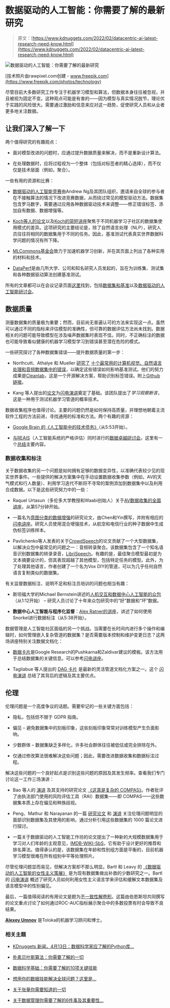 # 数据驱动的人工智能：你需要了解的最新研究

> 原文：[https://www.kdnuggets.com/2022/02/datacentric-ai-latest-research-need-know.html](https://www.kdnuggets.com/2022/02/datacentric-ai-latest-research-need-know.html)

![数据驱动的人工智能：你需要了解的最新研究](../Images/fed9eb27fdbd33a0cc676a227318abea.png)

[技术照片由rawpixel.com创建 - www.freepik.com](https://www.freepik.com/photos/technology)

尽管目前大多数研究工作专注于机器学习模型和算法，但数据本身往往被忽视，并且被视为固定不变。这种观点可能是有害的——因为模型与真实情况脱节，理论优于实践的风险很大。需要通过激励和信息来应对这一趋势，促使研究人员和从业者更多地关注数据。

## **让我们深入了解一下**

两个值得研究的有趣观点：

+   面对模型改进的问题时，应通过提升数据质量来解决，而不是重新设计算法。

+   在处理数据时，应将过程视为一个整体（包括对标签者的精心选择），而不仅仅是技术层面（例如，聚合）。

一些有用的资源和比赛：

+   [数据驱动的人工智能竞赛](https://https-deeplearning-ai.github.io/data-centric-comp/)由Andrew Ng及其团队组织，邀请来自全球的参与者在不接触算法的情况下改进竞赛数据，从而绕过常见的模型驱动方法。数据集包含罗马数字，需要通过应用各种数据驱动技术来调整——修正错误标签、添加自有数据、数据增强等。

+   [Koch等人的论文](https://datasets-benchmarks-proceedings.neurips.cc/paper/2021/hash/3b8a614226a953a8cd9526fca6fe9ba5-Abstract-round2.html)以及[Koch的简短讲座](https://neurips.cc/virtual/2021/poster/29818)聚焦于不同机器学习子社区的数据集使用模式的差异。这项研究的主要结论是，除了自然语言处理（NLP），研究人员往往将相同的数据集用于不同的任务。因此，基准测试代表真实世界数据科学问题的情况有所下降。

+   [MLCommons基金会](https://mlcommons.org/en/)致力于加速机器学习创新，并在其页面上列出了各种实用的材料和技术。

+   [DataPerf](https://dataperf.org/)是由几所大学、公司和知名研究人员发起的，旨在为训练集、测试集和各种数据驱动算法创建基准测试。

所有的文章都可以在会议记录页面[这里](https://datasets-benchmarks-proceedings.neurips.cc/paper/2021)找到，包括[数据集和基准](https://neurips.cc/virtual/2021/events/Datasets%20and%20Benchmarks)以及[数据驱动的人工智能研讨会](https://neurips.cc/virtual/2021/workshop/21860)。

## **数据质量**

测量数据集的质量极为重要；然而，目前尚无普遍认可的方法来实现这一点。虽然可以通过不同的指标来评估模型的准确性，但可靠的数据评估方法尚未找到。数据相关的问题可能导致模型在涉及噪声数据集时表现不佳。同时，不正确标注的数据也可能导致看似健康的机器学习模型学习到错误甚至潜在危险的模式。

一些研究探讨了各种数据集错误——提升数据质量的第一步：

+   Northcutt、Athalye 和 Mueller [研究了](https://datasets-benchmarks-proceedings.neurips.cc/paper/2021/hash/f2217062e9a397a1dca429e7d70bc6ca-Abstract-round1.html) [十个最常用的计算机视觉、自然语言处理和音频数据集中的错误](https://datasets-benchmarks-proceedings.neurips.cc/paper/2021/hash/f2217062e9a397a1dca429e7d70bc6ca-Abstract-round1.html)，以确定这些错误如何影响基准测试。他们的努力成果是[Cleanlab](https://neurips.cc/virtual/2021/poster/22763)，这是一个开源解决方案，帮助识别标签错误。附上[Github 链接](https://github.com/cleanlab/cleanlab)。

+   Kang 等人提出的[论文](https://datacentricai.org/papers/57_CameraReady_main.pdf)为[闪电演讲](https://neurips.cc/virtual/2021/workshop/21860)奠定了基础。该团队提出了*学习观察断言*，这是一种用于测试机器学习管道的概率技术。

数据收集程序也值得讨论。主要的问题仍然是如何保持高质量，并理想地朝着主流软件工程的方法前进，寻找通用的标准和方法。两个有趣的资源：

+   [Google Brain 的《人工智能中的技术债务》](https://neurips.cc/virtual/2021/workshop/21860)（从5:53开始）。

+   [与REAIS](https://eval.how/reais-2020/)（人工智能系统的严格评估）同时进行的[数据卓越研讨会](https://eval.how/dew2020/index.html)。这里有一个[总结](https://arxiv.org/ftp/arxiv/papers/2111/2111.10391.pdf)主要内容。

### **数据收集和标注**

关于数据收集的另一个问题是如何拥有足够的数据变异性，以准确代表较少见的现实世界事件。一些提供的解决方案集中在手动设置数据收集参数（例如，AV的天气模式和行人数量）、利用学习迭代不断将不寻常的案例添加到数据集中以及利用合成数据。以下是这些研究努力中的一些：

+   Raquel Urtasun（多伦多大学教授和Waabi创始人）关于[AV数据收集的全面讲座](https://neurips.cc/virtual/2021/datasets-and-benchmarks/47107#wse-detail-47186)，从第57分钟开始。

+   一篇名为[意图分类的数据增强](https://datacentricai.org/papers/138_CameraReady_Data_Aug_v5.pdf)的研究论文，由Chen和Yin撰写，并附有相应的[闪电讲座](https://neurips.cc/virtual/2021/workshop/21860)。研究人员使用混合增强技术，从航空和电信行业的种子数据中生成伪标签训练样本。

+   Pavlichenko等人发表的关于[CrowdSpeech](https://openreview.net/forum?id=3_hgF1NAXU7)的论文贡献了一个大型数据集，以解决众包中最常见的问题之一：音频转录聚合。该数据集包含了一个知名语音识别数据集的转录录音，[LibriSpeech](https://www.openslr.org/12)。有趣的是，最佳聚合模型最初是为文本摘要设计的，但其表现超越了其他模型，包括特定任务的模型。此外，为了处理其他语言，作者创建了一个名为Vox DIY的管道，可以为几乎任何自然语言复制类似的数据集。

有关监督数据标注、说明不足和标注员培训的问题也相当有趣：

+   斯坦福大学的Michael Bernstein讲述的[人机交互和数据中心人工智能的众包](https://neurips.cc/virtual/2021/workshop/21860)（从1:12开始） – 研究人员讨论了十年来众包研究中的“好”数据和“坏”数据。

+   **数据中心人工智能与程序化监督**：[Alex Ratner的讲座](https://neurips.cc/virtual/2021/workshop/21860)，讲述了如何使用Snorkel进行数据标注（从5:38开始）。

数据管理是人工智能社区面临的另一个挑战。当需要在长时间内进行多个操作和编辑时，如何管理嵌入复杂管道的数据集？是否需要版本控制和维护变更日志？这两场讲座特别关注数据文档化：

+   [数据卡片](https://datacentricai.org/papers/112_CameraReady_Data_Cards.pdf)是Google Research的Pushkarna和Zaldivar建议的模板。该方法用于总结数据集的关键信息。可以参考[闪电讲座](https://neurips.cc/virtual/2021/workshop/21860)。

+   Tagliabue 等人提出的 [DAG 卡片](https://datacentricai.org/papers/43_CameraReady_neurips_data_centric_2021_DAG_CARDS_camera_ready.pdf) 是最新的灵活管道文档化方案之一。这个 [闪电演讲](https://neurips.cc/virtual/2021/workshop/21860) 总结了其背后的逻辑及其主要优点。

## **伦理**

伦理问题是一个高度争议的话题。需要牢记的一些关键方面包括：

+   隐私，包括但不限于 GDPR 指南。

+   偏见 – 避免数据集中的刻板印象，这些刻板印象常常对训练模型产生负面影响。

+   少数群体 – 数据集缺乏多样化，许多社会群体往往被低估或完全排除在外。

+   仅通过修改算法很难解决这些问题；因此，需要改进数据收集和数据标注过程。

解决这些问题的一个良好起点是识别这些问题的原因及其发生频率。查看我们专门讨论这一工作三场演讲：

+   Bao 等人的 [演讲](https://neurips.cc/virtual/2021/poster/22773) 及其支持的研究论文 [《这真是复杂的 COMPAS》](https://datasets-benchmarks-proceedings.neurips.cc/paper/2021/hash/92cc227532d17e56e07902b254dfad10-Abstract-round1.html)。作者批评了由执法部门使用的风险评估工具（RAI）数据集——即 COMPAS——这些数据集本质上存在偏见和种族歧视。

+   Peng、Mathur 和 Narayanan 的一篇 [研究论文](https://datasets-benchmarks-proceedings.neurips.cc/paper/2021/file/077e29b11be80ab57e1a2ecabb7da330-Paper-round2.pdf) 和 [演讲](https://neurips.cc/virtual/2021/poster/29847) 关注伦理问题明显的面部识别数据集及其使用的影响，通过分析引用这些数据集的 1000 篇论文进行探讨。

+   一篇关于数据驱动的人工智能工作坊的论文提出了一种新的大规模数据集用于学习对人们年龄的主观意见，[IMDB-WIKI-SbS](https://datacentricai.org/papers/115_CameraReady_NeurIPS_2021_Data_Centric_AI_IMDB_WIKI_SbS-2.pdf)，它有助于设计更好的推荐和排名算法。值得承认的是，该数据集在年龄和性别组方面是平衡的，目前机器学习模型很难在所有组别中平等处理照片。

尽管伦理问题显而易见，但解决方案却不那么明显。Bartl 和 Leavy 的 [《数据驱动的人工智能的女性主义策展》](https://datacentricai.org/papers/79_CameraReady_DCAI_Workshop_NeurIPS_2021_final.pdf) 是为现有数据集做出补救的少数研究之一。Bartl 的 [闪电演讲](https://neurips.cc/virtual/2021/workshop/21860) 概述了研究人员如何利用女性主义语言学来评估和缓解文本数据集及语言模型中的性别偏见。

最后，一篇值得阅读的有用论文是题为[不一致性解卷积](http://www.kayur.org/papers/chi2021.pdf)。这篇由伯恩斯坦共同撰写的论文重点讨论了如何通过ROC-AUC指标展示聚合中的多数投票有时会导致不良结果。

**[Alexey Umnov](https://www.linkedin.com/in/alexey-umnov-710b72222/)** 是Toloka的机器学习顾问和博士。

### 相关主题

+   [KDnuggets 新闻，4月13日：数据科学家应了解的Python库…](https://www.kdnuggets.com/2022/n15.html)

+   [朴素贝叶斯算法：你需要了解的一切](https://www.kdnuggets.com/2020/06/naive-bayes-algorithm-everything.html)

+   [数据科学基础：你需要了解的10项关键技能](https://www.kdnuggets.com/2020/10/data-science-minimum-10-essential-skills.html)

+   [想用你的数据技能解决全球问题？这里是…](https://www.kdnuggets.com/2022/04/jhu-want-data-skills-solve-global-problems.html)

+   [关于张量你需要知道的一切](https://www.kdnuggets.com/2022/05/everything-need-know-tensors.html)

+   [关于数据管理你需要了解的6件事及其重要性…](https://www.kdnuggets.com/2022/05/6-things-need-know-data-management-matters-computer-vision.html)
